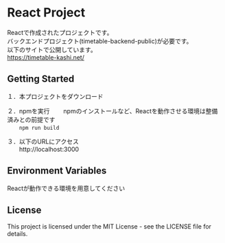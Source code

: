 # React Project

Reactで作成されたプロジェクトです。  
バックエンドプロジェクト(timetable-backend-public)が必要です。  
以下のサイトで公開しています。  
https://timetable-kashi.net/


## Getting Started

１．本プロジェクトをダウンロード

２．npmを実行
&emsp;&emsp;npmのインストールなど、Reactを動作させる環境は整備済みとの前提です  
&emsp;&emsp;``npm run build``

３．以下のURLにアクセス  
&emsp;&emsp;http://localhost:3000 


## Environment Variables

Reactが動作できる環境を用意してください

## License

This project is licensed under the MIT License - see the LICENSE file for details.
